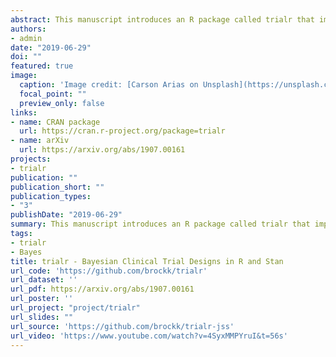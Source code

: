 ```yaml
---
abstract: This manuscript introduces an R package called trialr that implements a collection of clinical trial methods in Stan and R. In this article, we explore three methods in detail. The first is the continual reassessment method for conducting phase I dose-finding trials that seek a maximum tolerable dose. The second is EffTox, a dose-finding design that scrutinises doses by joint efficacy and toxicity outcomes. The third is the augmented binary method for modelling the probability of treatment success in phase II oncology trials with reference to repeated measures of continuous tumour size and binary indicators of treatment failure. We emphasise in this article the benefits that stem from having access to posterior samples, including flexible inference and powerful visualisation. We hope that this package encourages the use of Bayesian methods in clinical trials.
authors:
- admin
date: "2019-06-29"
doi: ""
featured: true
image:
  caption: 'Image credit: [Carson Arias on Unsplash](https://unsplash.com/photos/7Z03R1wOdmI)'
  focal_point: ""
  preview_only: false
links:
- name: CRAN package
  url: https://cran.r-project.org/package=trialr
- name: arXiv
  url: https://arxiv.org/abs/1907.00161
projects:
- trialr
publication: ""
publication_short: ""
publication_types:
- "3"
publishDate: "2019-06-29"
summary: This manuscript introduces an R package called trialr that implements a collection of clinical trial methods in Stan and R. In this article, we explore three methods in detail...
tags:
- trialr
- Bayes
title: trialr - Bayesian Clinical Trial Designs in R and Stan
url_code: 'https://github.com/brockk/trialr'
url_dataset: ''
url_pdf: https://arxiv.org/abs/1907.00161
url_poster: ''
url_project: "project/trialr"
url_slides: ""
url_source: 'https://github.com/brockk/trialr-jss'
url_video: 'https://www.youtube.com/watch?v=4SyxMMPYruI&t=56s'
---
```

